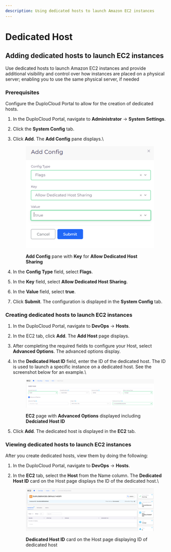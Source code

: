 ```yaml
---
description: Using dedicated hosts to launch Amazon EC2 instances
---
```


# Dedicated Host

## Adding dedicated hosts to launch EC2 instances

Use dedicated hosts to launch Amazon EC2 instances and provide additional visibility and control over how instances are placed on a physical server; enabling you to use the same physical server, if needed

### Prerequisites

Configure the DuploCloud Portal to allow for the creation of dedicated hosts.

1. In the DuploCloud Portal, navigate to **Administrator** -> **System Settings**.
2. Click the **System Config** tab.
3.  Click **Add**. The **Add Config** pane displays.\


    <div align="left">

    <figure><img src="../../../.gitbook/assets/DH1.png" alt=""><figcaption><p><strong>Add Config</strong> pane with <strong>Key</strong> for <strong>Allow Dedicated Host Sharing</strong> </p></figcaption></figure>

    </div>


4. In the **Config Type** field, select **Flags**.
5. In the **Key** field, select **Allow Dedicated Host Sharing**.
6. In the **Value** field, select **true**.
7. Click **Submit**. The configuration is displayed in the **System Config** tab.

### Creating dedicated hosts to launch EC2 instances

1. In the DuploCloud Portal, navigate to **DevOps** -> **Hosts**.
2. In the EC2 tab, click **Add**. The **Add Host** page displays.
3. After completing the required fields to configure your Host, select **Advanced Options**. The advanced options display.
4.  In the **Dedicated Host ID** field, enter the ID of the dedicated host. The ID is used to launch a specific instance on a dedicated host. See the screenshot below for an example.\


    <div align="left">

    <figure><img src="../../../.gitbook/assets/DH2.png" alt=""><figcaption><p><strong>EC2</strong> page with <strong>Advanced Options</strong> displayed including <strong>Dedciated Host ID</strong></p></figcaption></figure>

    </div>


5. Click **Add**. The dedicated host is displayed in the **EC2** tab.

### Viewing dedicated hosts to launch EC2 instances

After you create dedicated hosts, view them by doing the following:

1. In the DuploCloud Portal, navigate to **DevOps** -> **Hosts**.
2.  In the **EC2** tab, select the **Host** from the Name column. The **Dedicated Host ID** card on the Host page displays the ID of the dedicated host.\


    <div align="left">

    <figure><img src="../../../.gitbook/assets/DH3.png" alt=""><figcaption><p><strong>Dedicated Host ID</strong> card on the Host page displaying ID of dedicated host</p></figcaption></figure>

    </div>
